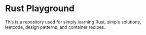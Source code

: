 # Rust Playground

This is a repository used for simply learning Rust, simple solutions, leetcode, design patterns, and container recipes.

